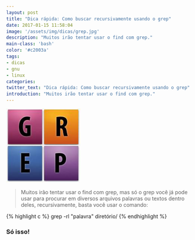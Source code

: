 ```yaml
---
layout: post
title: "Dica rápida: Como buscar recursivamente usando o grep"
date: 2017-01-15 11:58:04
image: '/assets/img/dicas/grep.jpg'
description: "Muitos irão tentar usar o find com grep."
main-class: 'bash'
color: '#c2003a'
tags:
- dicas
- gnu
- linux
categories:
twitter_text: "Dica rápida: Como buscar recursivamente usando o grep"
introduction: "Muitos irão tentar usar o find com grep."
---
```


![Grep](/assets/img/dicas/grep.jpg)

>Muitos irão tentar usar o find com grep, mas só o grep você já pode usar para procurar em diversos arquivos palavras ou textos dentro deles, recursivamente, basta você usar o comando:

{% highlight c %}
grep -rl "palavra" diretório/
{% endhighlight %}

### Só isso!

<script async src="https://pagead2.googlesyndication.com/pagead/js/adsbygoogle.js"></script>

<!-- Informat -->
<ins class="adsbygoogle"
 style="display:block"
 data-ad-client="ca-pub-2838251107855362"
 data-ad-slot="2327980059"
 data-ad-format="auto"
 data-full-width-responsive="true"></ins>

<script>
(adsbygoogle = window.adsbygoogle || []).push({});
</script>

